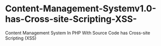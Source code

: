 # Content-Management-Systemv1.0-has-Cross-site-Scripting-XSS-
Content Management System In PHP With Source Code has Cross-site Scripting (XSS)
